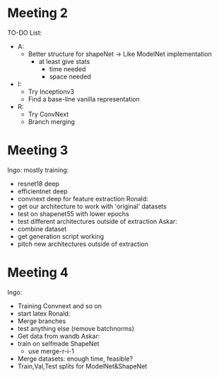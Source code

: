 # Meeting 2

TO-DO List:

- A:
  - Better structure for shapeNet -> Like ModelNet implementation
    - at least give stats
      - time needed
      - space needed
- I:
  - Try Inceptionv3
  - Find a base-line vanilla representation
- R:
  - Try ConvNext
  - Branch merging

# Meeting 3
Ingo: mostly training:
- resnet18 deep
- efficientnet deep
- convnext deep for feature extraction
Ronald:
- get our architecture to work with 'original' datasets
- test on shapenet55 with lower epochs
- test different architectures outside of extraction
Askar:
- combine dataset
- get generation script working
- pitch new architectures outside of extraction

# Meeting 4
Ingo:
- Training Convnext and so on
- start latex
Ronald:
- Merge branches
- test anything else (remove batchnorms)
- Get data from wandb
Askar:
- train on selfmade ShapeNet
    - use merge-r-i-1
- Merge datasets: enough time, feasible?
- Train,Val,Test splits for ModelNet&ShapeNet